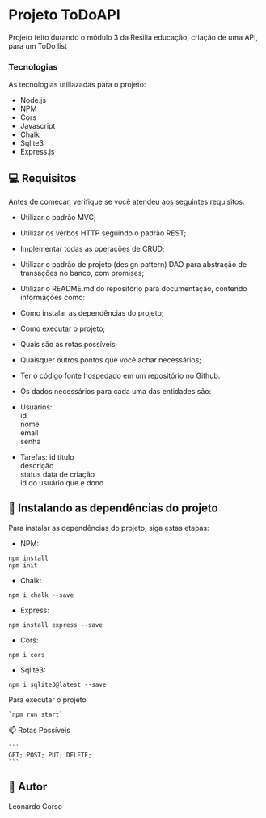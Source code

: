 # Projeto ToDoAPI

Projeto feito durando o módulo 3 da Resilia educação, criação de uma API, para um ToDo list

### Tecnologias 

As tecnologias utiliazadas para o projeto:

* Node.js
* NPM
* Cors
* Javascript
* Chalk
* Sqlite3
* Express.js

## 💻 Requisitos

Antes de começar, verifique se você atendeu aos seguintes requisitos:
* Utilizar o padrão MVC;
* Utilizar os verbos HTTP seguindo o padrão REST;
* Implementar todas as operações de CRUD;
* Utilizar o padrão de projeto (design pattern) DAO para abstração de transações no banco, com promises;
* Utilizar o README.md do repositório para documentação, contendo informações como:
* Como instalar as dependências do projeto;
* Como executar o projeto;
* Quais são as rotas possíveis;
* Quaisquer outros pontos que você achar necessários;
* Ter o código fonte hospedado em um repositório no Github.

* Os dados necessários para cada uma das entidades são:

* Usuários:  
 id      
 nome        
 email          
 senha  
 
* Tarefas:
 id
 titulo   
 descrição          
 status
 data de criação  
 id do usuário que e dono
                   
                   
## 🚀 Instalando as dependências do projeto

Para instalar as dependências do projeto, siga estas etapas:

* NPM:

```
npm install
npm init
```

* Chalk:

```
npm i chalk --save
```

* Express:

```
npm install express --save
```

* Cors:

```
npm i cors
```

* Sqlite3:

```
npm i sqlite3@latest --save
```

Para executar o projeto

```
`npm run start`
```

📫 Rotas Possíveis 

    ```
    GET; POST; PUT; DELETE;
    ```


## 📝 Autor

Leonardo Corso
